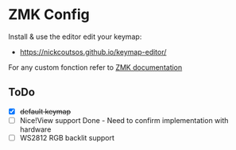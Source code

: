 # ZMK Config
Install & use the editor edit your keymap:
- https://nickcoutsos.github.io/keymap-editor/

For any custom fonction refer to [ZMK documentation](https://zmk.dev/docs)

## ToDo
- [x] ~~default keymap~~
- [ ] Nice!View support     Done - Need to confirm implementation with hardware
- [ ] WS2812 RGB backlit support